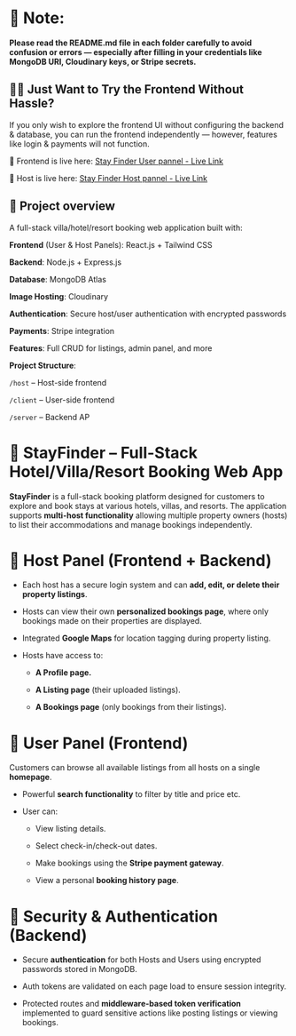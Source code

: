 # 📄 Note: 
__Please read the README.md file in each folder carefully to avoid confusion or errors — especially after filling in your credentials like MongoDB URI, Cloudinary keys, or Stripe secrets.__

## 🧑‍💻 Just Want to Try the Frontend Without Hassle? 

If you only wish to explore the frontend UI without configuring the backend & database, you can run the frontend independently — however, features like login & payments will not function.

🚀 Frontend is live here: [Stay Finder User pannel - Live Link](https://stay-finder-deployed-blny4ky2u.vercel.app)

🚀 Host is live here: [Stay Finder Host pannel - Live Link](https://stay-finder-deployed-nps7.vercel.app)


 ## 🧠 Project overview
 
A full-stack villa/hotel/resort booking web application built with:

**Frontend** (User & Host Panels): React.js + Tailwind CSS

**Backend**: Node.js + Express.js

**Database**: MongoDB Atlas

**Image Hosting**: Cloudinary

**Authentication**: Secure host/user authentication with encrypted passwords

**Payments**: Stripe integration

**Features**: Full CRUD for listings, admin panel, and more

**Project Structure**:

`/host` – Host-side frontend

`/client` – User-side frontend

`/server` – Backend AP

# 📌 StayFinder – Full-Stack Hotel/Villa/Resort Booking Web App

**StayFinder** is a full-stack booking platform designed for customers to explore and book stays at various hotels, villas, and resorts. The application supports **multi-host functionality** allowing multiple property owners (hosts) to list their accommodations and manage bookings independently.

# 🔐 Host Panel (Frontend + Backend)

- Each host has a secure login system and can **add, edit, or delete their property listings**.

- Hosts can view their own **personalized bookings page**, where only bookings made on their properties are displayed.

- Integrated **Google Maps** for location tagging during property listing.

- Hosts have access to:

    - **A Profile page.**

    - **A Listing page** (their uploaded listings).

    - **A Bookings page** (only bookings from their listings).

# 🏡 User Panel (Frontend)

Customers can browse all available listings from all hosts on a single **homepage**.

- Powerful **search functionality** to filter by title and price etc.
 
- User can:
 
    - View listing details.
    
    - Select check-in/check-out dates.
    
    - Make bookings using the **Stripe payment gateway**.

    - View a personal **booking history page**.

# 🔐 Security & Authentication (Backend)

- Secure **authentication** for both Hosts and Users using encrypted passwords stored in MongoDB.

- Auth tokens are validated on each page load to ensure session integrity.

- Protected routes and **middleware-based token verification** implemented to guard sensitive actions like posting listings or viewing bookings.

